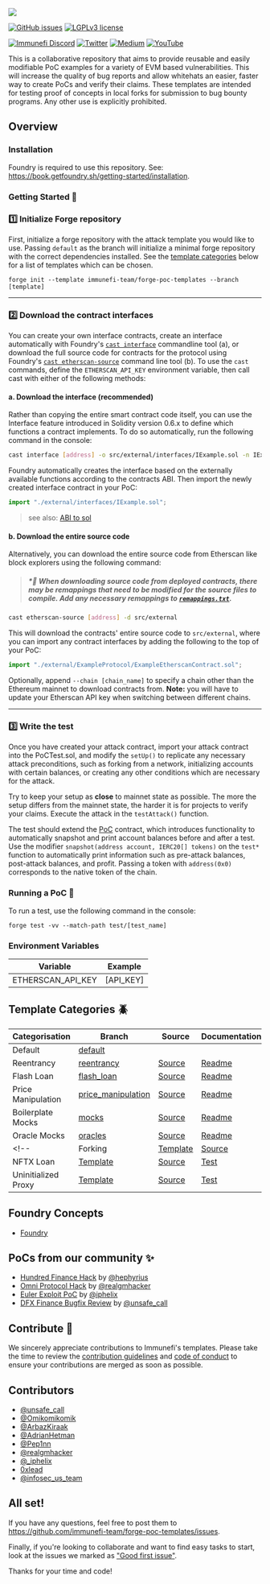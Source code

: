 <a href="https://immunefi.com"><img src="https://github.com/immunefi-team/forge-poc-templates/blob/assets/imgs/Logo_white@3x.png"/></a>

[![GitHub issues](https://img.shields.io/github/issues/immunefi-team/forge-poc-templates.svg)](https://GitHub.com/immunefi-team/forge-poc-templates/issues/)
[![LGPLv3 license](https://img.shields.io/badge/License-LGPLv3-blue.svg)](./LICENSE)

[![Immunefi Discord](https://badgen.net/discord/online-members/immunefi)](https://discord.gg/immunefi)
[![Twitter](https://badgen.net/badge/icon/twitter?icon=twitter&label)](https://twitter.com/immunefi)
[![Medium](https://badgen.net/badge/icon/medium?icon=medium&label)](https://medium.com/immunefi)
[![YouTube](https://badgen.net/badge/icon/YouTube?icon=googleplay&label)](https://www.youtube.com/channel/UCmulw2BHpP6IiBM0Re0yP5Q)

This is a collaborative repository that aims to provide reusable and easily modifiable PoC examples for a variety of EVM based vulnerabilities. This will increase the quality of bug reports and allow whitehats an easier, faster way to create PoCs and verify their claims. These templates are intended for testing proof of concepts in local forks for submission to bug bounty programs. Any other use is explicitly prohibited.

## Overview

### Installation

Foundry is required to use this repository. See: https://book.getfoundry.sh/getting-started/installation.

### Getting Started 📖

### 1️⃣ Initialize Forge repository

First, initialize a forge repository with the attack template you would like to use. Passing `default` as the branch will initialize a minimal forge repository with the correct dependencies installed. See the [template categories](#template-categories-) below for a list of templates which can be chosen.
```
forge init --template immunefi-team/forge-poc-templates --branch [template]
```

---
### 2️⃣ Download the contract interfaces

You can create your own interface contracts, create an interface automatically with Foundry's [`cast interface`](https://book.getfoundry.sh/reference/cast/cast-interface) commandline tool (a), or download the full source code for contracts for the protocol using Foundry's [`cast etherscan-source`](https://book.getfoundry.sh/reference/cast/cast-etherscan-source) command line tool (b). To use the `cast` commands, define the `ETHERSCAN_API_KEY` environment variable, then call cast with either of the following methods:

#### a. Download the interface (recommended)
Rather than copying the entire smart contract code itself, you can use the Interface feature introduced in Solidity version 0.6.x to define which functions a contract implements. To do so automatically, run the following command in the console:

```sh
cast interface [address] -o src/external/interfaces/IExample.sol -n IExample
```

Foundry automatically creates the interface based on the externally available functions according to the contracts ABI. Then import the newly created interface contract in your PoC:

```js
import "./external/interfaces/IExample.sol";
```
> see also: [ABI to sol](https://gnidan.github.io/abi-to-sol/)


#### b. Download the entire source code
Alternatively, you can download the entire source code from Etherscan like block explorers using the following command:
> ##### *🚨 When downloading source code from deployed contracts, there may be remappings that need to be modified for the source files to compile. Add any necessary remappings to [`remappings.txt`](./remappings.txt).
```sh
cast etherscan-source [address] -d src/external
```

This will download the contracts' entire source code to `src/external`, where you can import any contract interfaces by adding the following to the top of your PoC:
```js
import "./external/ExampleProtocol/ExampleEtherscanContract.sol";
```
Optionally, append `--chain [chain_name]` to specify a chain other than the Ethereum mainnet to download contracts from. **Note:** you will have to update your Etherscan API key when switching between different chains.
<br>


---
### 3️⃣ Write the test
Once you have created your attack contract, import your attack contract into the PoCTest.sol, and modify the `setUp()` to replicate any necessary attack preconditions, such as forking from a network, initializing accounts with certain balances, or creating any other conditions which are necessary for the attack.

Try to keep your setup as **close** to mainnet state as possible. The more the setup differs from the mainnet state, the harder it is for projects to verify your claims. Execute the attack in the `testAttack()` function.

The test should extend the [PoC](./src/PoC.sol) contract, which introduces functionality to automatically snapshot and print account balances before and after a test. Use the modifier `snapshot(address account, IERC20[] tokens)` on the `test*` function to automatically print information such as pre-attack balances, post-attack balances, and profit. Passing a token with `address(0x0)` corresponds to the native token of the chain.

### Running a PoC 🚀

To run a test, use the following command in the console:
```
forge test -vv --match-path test/[test_name]
```

### Environment Variables

| Variable          | Example                                        |
| ----------------- | ---------------------------------------------- |
| ETHERSCAN_API_KEY | [API_KEY]                                      |

## Template Categories 🪲

|       Categorisation       | Branch | Source | Documentation |
| -------------------------- | -------- | ------ | ------------- |
| Default                    | [default](https://github.com/immunefi-team/forge-poc-templates/tree/default)        | | |
| Reentrancy                 | [reentrancy](https://github.com/immunefi-team/forge-poc-templates/tree/reentrancy)        | [Source](./src/reentrancy/Reentrancy.sol)                         | [Readme](./src/reentrancy/README.md)              |
| Flash Loan                 | [flash_loan](https://github.com/immunefi-team/forge-poc-templates/tree/flash_loan)         | [Source](./src/flashloan/FlashLoan.sol)                         | [Readme](./src/flashloan/README.md)               |
| Price Manipulation         | [price_manipulation](https://github.com/immunefi-team/forge-poc-templates/tree/price_manipulation) | [Source](./src/pricemanipulation/PriceManipulation.sol)       | [Readme](./src/pricemanipulation/README.md)       |
| Boilerplate Mocks          | [mocks](./src/mocks/) | [Source](./src/mocks/)       | [Readme](./src/mocks/README.md)       |
| Oracle Mocks          | [oracles](./src/oracle/) | [Source](./src/oracle/)       | [Readme](./src/oracle/README.md)       |
<!-- | Forking                    | [Template](./src/ForkingTemplate.sol) | [Source](./src/Forking.sol)                       | [Test](./test/Forking.t.sol)            |
| NFTX Loan                  | [Template](./src/NFTXLoanTemplate.sol) | [Source](./src/NFTXLoan.sol)                      | [Test](./test/NFTXLoan.t.sol)           |
| Uninitialized Proxy        | [Template](./src/UninitializedProxyTemplate.sol) | [Source](./src/UninitializedProxy.sol)            | [Test](./test/UninitializedProxy.t.sol) | -->

## Foundry Concepts

 - [Foundry](https://book.getfoundry.sh/)

## PoCs from our community ✨

 - [Hundred Finance Hack](https://medium.com/immunefi/a-poc-of-the-hundred-finance-heist-4121f23a098) by [@hephyrius](https://twitter.com/hephyrius)
 - [Omni Protocol Hack](https://medium.com/immunefi/hack-analysis-omni-protocol-july-2022-2d35091a0109) by [@realgmhacker](https://twitter.com/realgmhacker)
 - [Euler Exploit PoC](https://github.com/iphelix/euler-exploit-poc) by [@iphelix](https://twitter.com/_iphelix)
 - [DFX Finance Bugfix Review](./pocs/DFXFinanceBugfixReview.sol) by [@unsafe_call](https://twitter.com/unsafe_call)

## Contribute 📝

We sincerely appreciate contributions to Immunefi's templates. Please take the time to review the [contribution guidelines](.github/CONTRIBUTING.md) and [code of conduct](.github/CODE_OF_CONDUCT.md) to ensure your contributions are merged as soon as possible.

## Contributors
* [@unsafe_call](https://twitter.com/unsafe_call)
* [@Omikomikomik](https://twitter.com/omikomikomik)
* [@ArbazKiraak](https://twitter.com/ArbazKiraak)
* [@AdrianHetman](https://twitter.com/adrianhetman)
* [@Pep1nn](https://twitter.com/Pep1nn)
* [@realgmhacker](https://twitter.com/realgmhacker)
* [@_iphelix](https://twitter.com/_iphelix)
* [0xlead](https://github.com/0xlead)
* [@infosec_us_team](https://twitter.com/infosec_us_team)


## All set!

If you have any questions, feel free to post them to https://github.com/immunefi-team/forge-poc-templates/issues.

Finally, if you're looking to collaborate and want to find easy tasks to start, look at the issues we marked as ["Good first issue"](https://github.com/immunefi-team/forge-poc-templates/labels/good%20first%20issue).

Thanks for your time and code!
